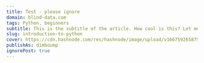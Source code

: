 ```yaml
---
title: Test - please ignore
domain: blind-data.com 
tags: Python, beginners
subtitle: This is the subtitle of the article. How cool is this? Let me know in the comments below.
slug: introduction-to-python
cover: https://cdn.hashnode.com/res/hashnode/image/upload/v1667592658759/OE4q79D1X.png?auto=compress
publishAs: dimboump
ignorePost: true
---
```

